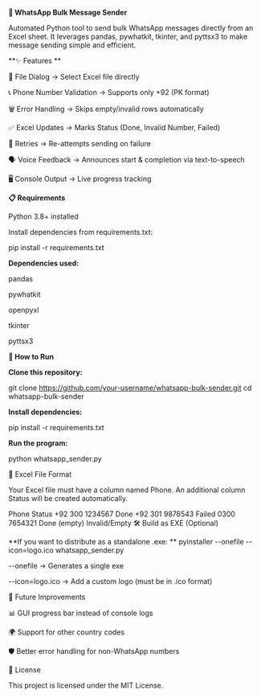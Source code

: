 **📱 WhatsApp Bulk Message Sender**

Automated Python tool to send bulk WhatsApp messages directly from an Excel sheet.
It leverages pandas, pywhatkit, tkinter, and pyttsx3 to make message sending simple and efficient.

**✨ Features **

📂 File Dialog → Select Excel file directly

📞 Phone Number Validation → Supports only +92 (PK format)

🗑️ Error Handling → Skips empty/invalid rows automatically

✅ Excel Updates → Marks Status (Done, Invalid Number, Failed)

🔁 Retries → Re-attempts sending on failure

🗣️ Voice Feedback → Announces start & completion via text-to-speech

🖥️ Console Output → Live progress tracking

**📋 Requirements**

Python 3.8+ installed

Install dependencies from requirements.txt:

pip install -r requirements.txt


**Dependencies used:**

pandas

pywhatkit

openpyxl

tkinter

pyttsx3

**🚀 How to Run**

**Clone this repository:**

git clone https://github.com/your-username/whatsapp-bulk-sender.git
cd whatsapp-bulk-sender


**Install dependencies:**

pip install -r requirements.txt


**Run the program:**

python whatsapp_sender.py

📂 Excel File Format

Your Excel file must have a column named Phone.
An additional column Status will be created automatically.

Phone	Status
+92 300 1234567	Done
+92 301 9876543	Failed
0300 7654321	Done
(empty)	Invalid/Empty
🛠️ Build as EXE (Optional)

**If you want to distribute as a standalone .exe:
**
pyinstaller --onefile --icon=logo.ico whatsapp_sender.py


--onefile → Generates a single exe

--icon=logo.ico → Add a custom logo (must be in .ico format)

🚧 Future Improvements

📊 GUI progress bar instead of console logs

🌍 Support for other country codes

🛡️ Better error handling for non-WhatsApp numbers

📜 License

This project is licensed under the MIT License.
